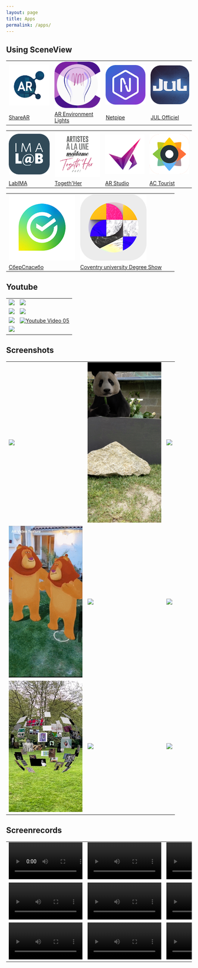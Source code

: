 ```yaml
---
layout: page
title: Apps
permalink: /apps/
---
```


## Using SceneView

|   |   |   |   |
| - | - | - | - |
| [![](/assets/img/apps/01.png)](https://play.google.com/store/apps/details?id=com.digitalmate.sharear) | [![](/assets/img/apps/02.png)](https://play.google.com/store/apps/details?id=com.gorisse.thomas.ar.environmentlights) | [![](/assets/img/apps/03.png)](https://play.google.com/store/apps/details?id=com.netpipe.measure) | [![](/assets/img/apps/04.png)](https://play.google.com/store/apps/details?id=com.touticom.emoji.jul) | 
| [ShareAR](https://play.google.com/store/apps/details?id=com.digitalmate.sharear) | [AR Environment Lights](https://play.google.com/store/apps/details?id=com.gorisse.thomas.ar.environmentlights) | [Netpipe](https://play.google.com/store/apps/details?id=com.netpipe.measure) | [JUL Officiel](https://play.google.com/store/apps/details?id=com.touticom.emoji.jul) | 

|   |   |   |   |
| - | - | - | - |
| [![](/assets/img/apps/05.png)](https://play.google.com/store/apps/details?id=com.digitalmate.imalab) | [![](/assets/img/apps/06.png)](https://play.google.com/store/apps/details?id=com.digitalmate.togethher) | [![](/assets/img/apps/07.png)](https://play.google.com/store/apps/details?id=com.ProLabs.arstudyboard) | [![](/assets/img/apps/08.png)](https://play.google.com/store/apps/details?id=com.doors.tourist2) |
| [LabIMA](https://play.google.com/store/apps/details?id=com.digitalmate.imalab) | [Togeth'Her](https://play.google.com/store/apps/details?id=com.digitalmate.togethher) | [AR Studio](https://play.google.com/store/apps/details?id=com.ProLabs.arstudyboard) | [AC Tourist](https://play.google.com/store/apps/details?id=com.doors.tourist2) |

|   |   |   |   |
| - | - | - | - |
| [![](/assets/img/apps/09.png)](https://play.google.com/store/apps/details?id=ru.sberbank.spasibo) | [![](/assets/img/apps/10.png)](https://play.google.com/store/apps/details?id=co.megaverse.ConventryAR) |   |   |
| [СберСпасибо](https://play.google.com/store/apps/details?id=ru.sberbank.spasibo) | [Coventry university Degree Show](https://play.google.com/store/apps/details?id=co.megaverse.ConventryAR) |   |   |

## Youtube

|   |   |
| - | - |
| [![](https://yt-embed.herokuapp.com/embed?v=HQI48By3VBA)](https://www.youtube.com/watch?v=HQI48By3VBA) | [![](https://yt-embed.herokuapp.com/embed?v=jpmWjigA3Ms)](https://www.youtube.com/watch?v=jpmWjigA3Ms) |
| [![](https://yt-embed.herokuapp.com/embed?v=9QP43nOSItU)](https://www.youtube.com/watch?v=9QP43nOSItU) | [![](https://yt-embed.herokuapp.com/embed?v=WD907MWDbzs)](https://www.youtube.com/watch?v=WD907MWDbzs) |
| [![](https://yt-embed.herokuapp.com/embed?v=HXHyoAEF5bY)](https://www.youtube.com/watch?v=HXHyoAEF5bY) | [![Youtube Video 05](https://yt-embed.herokuapp.com/embed?v=LG8AWbsJxvY)](https://www.youtube.com/watch?v=LG8AWbsJxvY) |
| [![](https://yt-embed.herokuapp.com/embed?v=LEmAX_DPsyU)](https://www.youtube.com/watch?v=LEmAX_DPsyU) | |

## Screenshots

|   |   |   |
| - | - | - |
| <img src="/assets/img/screenshots/04.gif" width="200px"/> | <img src="/assets/img/screenshots/05.png" width="200px"/> | <img src="/assets/img/screenshots/06.gif" width="200px"/> |
| <img src="/assets/img/screenshots/07.gif" width="200px"/> | <img src="/assets/img/screenshots/09.gif" width="200px"/> | <img src="/assets/img/screenshots/10.gif" width="200px"/> |
| <img src="/assets/img/screenshots/13.png" width="200px"/> | <img src="/assets/img/screenshots/14.gif" width="200px"/> | <img src="/assets/img/screenshots/15.gif" width="200px"/> |


## Screenrecords

|   |   |   |
| - | - | - |
| <video controls="controls" src="/assets/videos/screenrecords/01.mp4" preload="auto" width="200px"/> | <video controls="controls" src="/assets/videos/screenrecords/02.mp4" preload="auto" width="200px"/> | <video controls="controls" src="/assets/videos/screenrecords/03.mp4" preload="auto" width="200px"/> |
| <video controls="controls" src="/assets/videos/screenrecords/04.mp4" preload="auto" width="200px"/> | <video controls="controls" src="/assets/videos/screenrecords/05.mp4" preload="auto" width="200px"/> | <video controls="controls" src="/assets/videos/screenrecords/06.mp4" preload="auto" width="200px"/> |
| <video controls="controls" src="/assets/videos/screenrecords/07.mp4" preload="auto" width="200px"/> | <video controls="controls" src="/assets/videos/screenrecords/08.mp4" preload="auto" width="200px"/> | <video controls="controls" src="/assets/videos/screenrecords/09.mp4" preload="auto" width="200px"/> |

